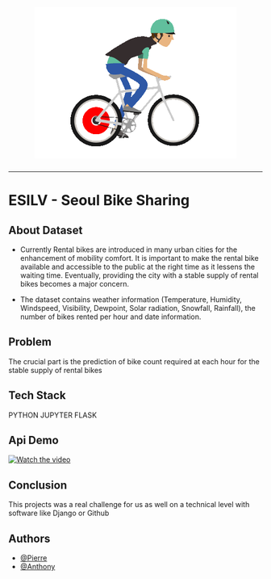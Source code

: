 <h1 align="center">
  <img src="./static/Velo-Gif.gif" alt="Bikes" />
</h1>

---

# ESILV - Seoul Bike Sharing
## About Dataset

- Currently Rental bikes are introduced in many urban cities for the enhancement of mobility comfort. It is important to make the rental bike available and accessible to the public at the right time as it lessens the waiting time. Eventually, providing the city with a stable supply of rental bikes becomes a major concern.

- The dataset contains weather information (Temperature, Humidity, Windspeed, Visibility, Dewpoint, Solar radiation, Snowfall, Rainfall), the number of bikes rented per hour and date information.

## Problem

The crucial part is the prediction of bike count required at each hour for the stable supply of rental bikes

## Tech Stack
PYTHON
JUPYTER
FLASK

## Api Demo
[![Watch the video](https://img.youtube.com/vi/1Oq7C6dGsKY/maxresdefault.jpg)](https://youtu.be/1Oq7C6dGsKY)

## Conclusion
This projects was a real challenge for us as well on a technical level with software like Django or Github


## Authors

- [@Pierre](https://github.com/Pierre-Portfolio)
- [@Anthony](https://github.com/Cyd-des-Tenebres)